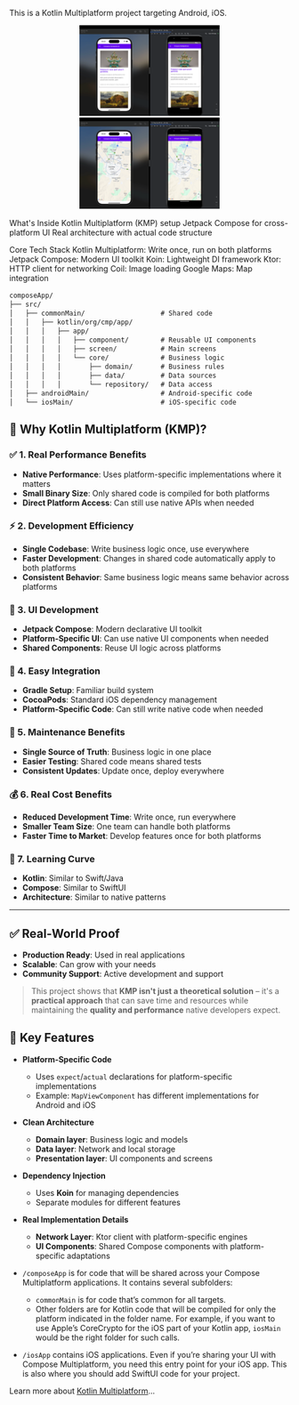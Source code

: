 This is a Kotlin Multiplatform project targeting Android, iOS.


<p align="center">
  <img src="https://github.com/mahdizareeii/ComposeMultiplatform/blob/main/screenshot/screen_shot_listing_screen.png" width="50%" title="Listing Screen" />
  <img src="https://github.com/mahdizareeii/ComposeMultiplatform/blob/main/screenshot/screen_shot_map_screen.png" width="50%" title="Map Screen" />
</p>

What's Inside
Kotlin Multiplatform (KMP) setup
Jetpack Compose for cross-platform UI
Real architecture with actual code structure

Core Tech Stack
Kotlin Multiplatform: Write once, run on both platforms
Jetpack Compose: Modern UI toolkit
Koin: Lightweight DI framework
Ktor: HTTP client for networking
Coil: Image loading
Google Maps: Map integration

```
composeApp/
├── src/
│   ├── commonMain/                   # Shared code
│   │   ├── kotlin/org/cmp/app/
│   │   │   ├── app/
│   │   │   │   ├── component/        # Reusable UI components
│   │   │   │   ├── screen/           # Main screens
│   │   │   │   └── core/             # Business logic
│   │   │   │       ├── domain/       # Business rules
│   │   │   │       ├── data/         # Data sources
│   │   │   │       └── repository/   # Data access
│   ├── androidMain/                  # Android-specific code
│   └── iosMain/                      # iOS-specific code
```

## 🚀 Why Kotlin Multiplatform (KMP)?

### ✅ 1. Real Performance Benefits
- **Native Performance**: Uses platform-specific implementations where it matters
- **Small Binary Size**: Only shared code is compiled for both platforms
- **Direct Platform Access**: Can still use native APIs when needed

### ⚡ 2. Development Efficiency
- **Single Codebase**: Write business logic once, use everywhere
- **Faster Development**: Changes in shared code automatically apply to both platforms
- **Consistent Behavior**: Same business logic means same behavior across platforms

### 🎨 3. UI Development
- **Jetpack Compose**: Modern declarative UI toolkit
- **Platform-Specific UI**: Can use native UI components when needed
- **Shared Components**: Reuse UI logic across platforms

### 🔧 4. Easy Integration
- **Gradle Setup**: Familiar build system
- **CocoaPods**: Standard iOS dependency management
- **Platform-Specific Code**: Can still write native code when needed

### 🔄 5. Maintenance Benefits
- **Single Source of Truth**: Business logic in one place
- **Easier Testing**: Shared code means shared tests
- **Consistent Updates**: Update once, deploy everywhere

### 💰 6. Real Cost Benefits
- **Reduced Development Time**: Write once, run everywhere
- **Smaller Team Size**: One team can handle both platforms
- **Faster Time to Market**: Develop features once for both platforms

### 📘 7. Learning Curve
- **Kotlin**: Similar to Swift/Java
- **Compose**: Similar to SwiftUI
- **Architecture**: Similar to native patterns

---

## ✅ Real-World Proof

- **Production Ready**: Used in real applications
- **Scalable**: Can grow with your needs
- **Community Support**: Active development and support

> This project shows that **KMP isn't just a theoretical solution** – it's a **practical approach** that can save time and resources while maintaining the **quality and performance** native developers expect.



## 🔑 Key Features

- **Platform-Specific Code**
  - Uses `expect`/`actual` declarations for platform-specific implementations
  - Example: `MapViewComponent` has different implementations for Android and iOS

- **Clean Architecture**
  - **Domain layer**: Business logic and models
  - **Data layer**: Network and local storage
  - **Presentation layer**: UI components and screens

- **Dependency Injection**
  - Uses **Koin** for managing dependencies
  - Separate modules for different features

- **Real Implementation Details**
  - **Network Layer**: Ktor client with platform-specific engines
  - **UI Components**: Shared Compose components with platform-specific adaptations





* `/composeApp` is for code that will be shared across your Compose Multiplatform applications.
  It contains several subfolders:
  - `commonMain` is for code that’s common for all targets.
  - Other folders are for Kotlin code that will be compiled for only the platform indicated in the folder name.
    For example, if you want to use Apple’s CoreCrypto for the iOS part of your Kotlin app,
    `iosMain` would be the right folder for such calls.

* `/iosApp` contains iOS applications. Even if you’re sharing your UI with Compose Multiplatform, 
  you need this entry point for your iOS app. This is also where you should add SwiftUI code for your project.

Learn more about [Kotlin Multiplatform](https://www.jetbrains.com/help/kotlin-multiplatform-dev/get-started.html)…
